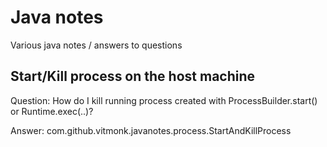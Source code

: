 # Java notes
Various java notes / answers to questions

##  Start/Kill process on the host machine
Question: How do I kill running process created with ProcessBuilder.start() or Runtime.exec(..)?   

Answer: com.github.vitmonk.javanotes.process.StartAndKillProcess